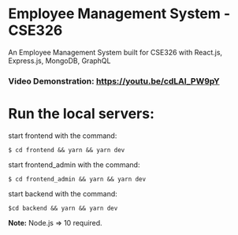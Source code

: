 # Employee Management System - CSE326

An Employee Management System built for CSE326 with React.js, Express.js, MongoDB, GraphQL

### Video Demonstration: https://youtu.be/cdLAl_PW9pY

# Run the local servers:

start frontend with the command:

```
$ cd frontend && yarn && yarn dev
```

start frontend_admin with the command:

```
$ cd frontend_admin && yarn && yarn dev
```

start backend with the command:

```
$cd backend && yarn && yarn dev
```

**Note:** Node.js => 10 required.
